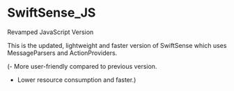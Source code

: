 # SwiftSense_JS
Revamped JavaScript Version

This is the updated, lightweight and faster version of SwiftSense which uses MessageParsers and ActionProviders. 

(- More user-friendly compared to previous version.
 - Lower resource consumption and faster.)
